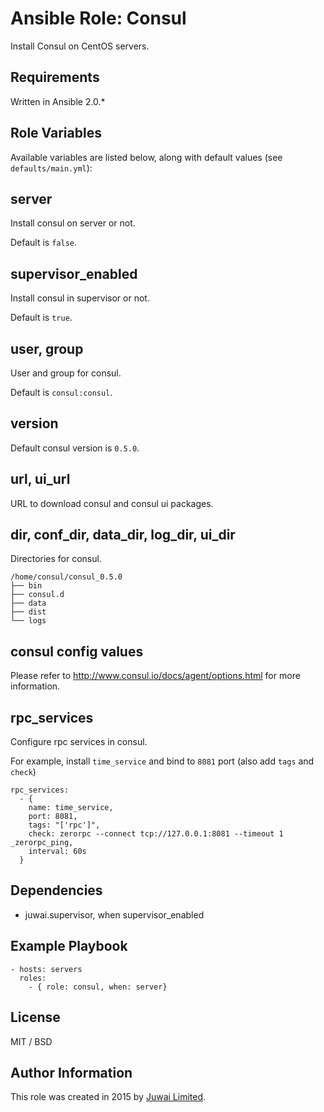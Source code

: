 Ansible Role: Consul
=========

Install Consul on CentOS servers.

Requirements
------------

Written in Ansible 2.0.*

Role Variables
--------------

Available variables are listed below, along with default values (see `defaults/main.yml`):

## server

Install consul on server or not.

Default is `false`.

## supervisor_enabled

Install consul in supervisor or not.

Default is `true`.

## user, group

User and group for consul.

Default is `consul:consul`.

## version

Default consul version is `0.5.0`.

## url, ui_url

URL to download consul and consul ui packages.

## dir, conf_dir, data_dir, log_dir, ui_dir

Directories for consul.

```
/home/consul/consul_0.5.0
├── bin
├── consul.d
├── data
├── dist
└── logs
```

## consul config values

Please refer to http://www.consul.io/docs/agent/options.html for more information.

## rpc_services

Configure rpc services in consul.

For example, install `time_service` and bind to `8081` port (also add `tags` and `check`)

```
rpc_services:
  - {
    name: time_service,
    port: 8081,
    tags: "['rpc']",
    check: zerorpc --connect tcp://127.0.0.1:8081 --timeout 1 _zerorpc_ping,
    interval: 60s
  }
```

Dependencies
------------

+ juwai.supervisor, when supervisor_enabled

Example Playbook
----------------

    - hosts: servers
      roles:
        - { role: consul, when: server}

License
-------

MIT / BSD

Author Information
------------------

This role was created in 2015 by [Juwai Limited](http://www.juwai.com).
